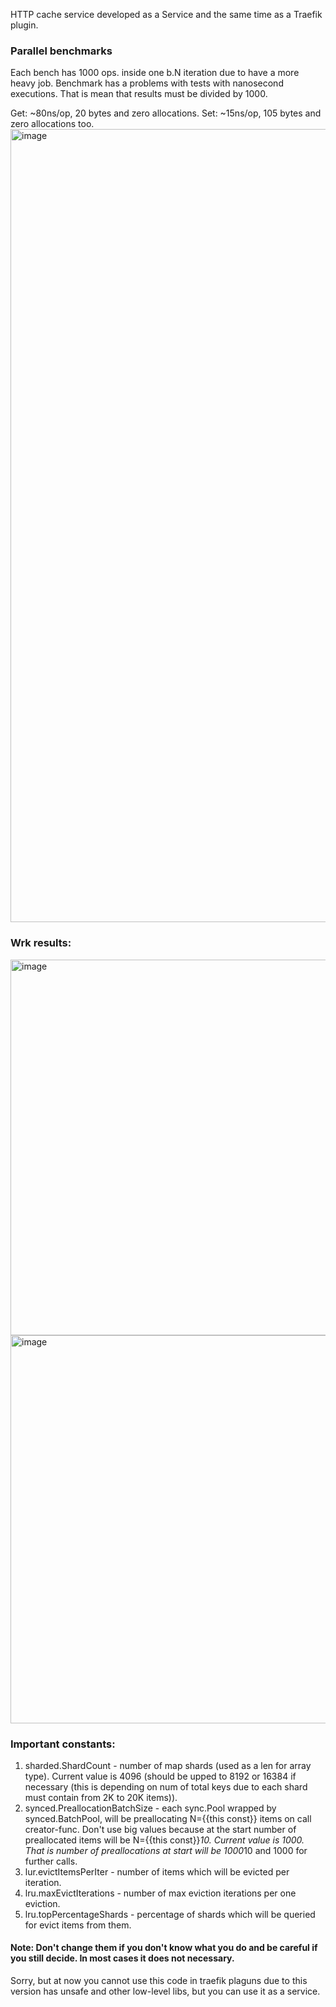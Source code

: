 HTTP cache service developed as a Service and the same time as a Traefik plugin.

### Parallel benchmarks
Each bench has 1000 ops. inside one b.N iteration due to have a more heavy job. Benchmark has a problems with tests with nanosecond executions. That is mean that results must be divided by 1000.

Get: ~80ns/op, 20 bytes and zero allocations. Set: ~15ns/op, 105 bytes and zero allocations too.
<img width="1269" alt="image" src="https://github.com/user-attachments/assets/6a28aa7d-bda2-4b40-ae34-5248bd60962a" />

### Wrk results:
<img width="601" alt="image" src="https://github.com/user-attachments/assets/6be0dd4d-4015-4c89-8724-9f55903146f0" />
<img width="621" alt="image" src="https://github.com/user-attachments/assets/9f707945-0cae-4f37-89d7-b558a5d2bc9f" />

### Important constants:
1. sharded.ShardCount - number of map shards (used as a len for array type).
    Current value is 4096 (should be upped to 8192 or 16384 if necessary (this is depending on num of total keys due to each shard must contain from 2K to 20K items)).
2. synced.PreallocationBatchSize - each sync.Pool wrapped by synced.BatchPool, will be preallocating N={{this const}} items on call creator-func.
    Don't use big values because at the start number of preallocated items will be N={{this const}}*10.
    Current value is 1000. That is number of preallocations at start will be 1000*10 and 1000  for further calls.
3. lur.evictItemsPerIter - number of items which will be evicted per iteration.
4. lru.maxEvictIterations - number of max eviction iterations per one eviction.
5. lru.topPercentageShards - percentage of shards which will be queried for evict items from them.
#### Note: Don't change them if you don't know what you do and be careful if you still decide. In most cases it does not necessary. 

Sorry, but at now you cannot use this code in traefik plaguns due to this version has unsafe and other low-level libs, but you can use it as a service. 

